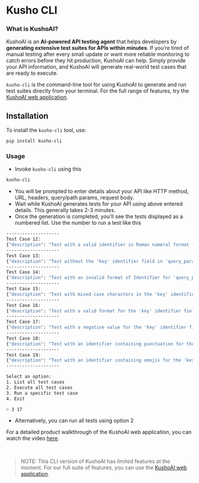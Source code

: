 # Kusho CLI

### What is KushoAI?

KushoAI is an **AI-powered API testing agent** that helps developers by **generating extensive test suites for APIs within minutes**. If you’re tired of manual testing after every small update or want more reliable monitoring to catch errors before they hit production, KushoAI can help. Simply provide your API information, and KushoAI will generate real-world test cases that are ready to execute.

`kusho-cli` is the command-line tool for using KushoAI to generate and run test suites directly from your terminal. For the full range of features, try the [KushoAI web application](https://kusho.ai).

## Installation

To install the `kusho-cli` tool, use:

```bash
pip install kusho-cli
```


### Usage

- Invoke `kusho-cli` using this
```bash
kusho-cli
```
- You will be prompted to enter details about your API like HTTP method, URL, headers, query/path params, request body.
- Wait while KushoAI generates tests for your API using above entered details. This generally takes 2-3 minutes.
- Once the generation is completed, you'll see the tests displayed as a numbered list. Use the number to run a test like this
```bash
--------------------
Test Case 12:
{"description": "Test with a valid identifier in Roman numeral format for 'query_params.key'", "request": {"method": "get", "url": "https://localhost:8080/hello", "api_desc": "", "headers": {}, "path_params": {}, "query_params": {"key": "V"}, "json_body": {}}, "categories": ["Other"], "types": ["Business Logic"], "fields": ["query_params.key"], "uuid": "f01a9524-14d1-41df-9b9b-dc6a039d0e03", "test_suite_id": 19019}
--------------------
Test Case 13:
{"description": "Test without the 'key' identifier field in 'query_params'", "request": {"method": "get", "url": "https://localhost:8080/hello", "api_desc": "", "headers": {}, "path_params": {}, "query_params": {"key": ""}, "json_body": {}}, "categories": ["Other"], "types": ["Business Logic"], "fields": ["query_params.key"], "uuid": "77061233-4e70-40df-9fbd-a5abac5bce85", "test_suite_id": 19019}
--------------------
Test Case 14:
{"description": "Test with an invalid format of Identifier for 'query_params.key'", "request": {"method": "get", "url": "https://localhost:8080/hello", "api_desc": "", "headers": {}, "path_params": {}, "query_params": {"key": "invalidFormat"}, "json_body": {}}, "categories": ["Other"], "types": ["Business Logic"], "fields": ["query_params.key"], "uuid": "c6828701-d441-4560-81bb-55d6395ba6b2", "test_suite_id": 19019}
--------------------
Test Case 15:
{"description": "Test with mixed case characters in the 'key' identifier field in 'query_params'", "request": {"method": "get", "url": "https://localhost:8080/hello", "api_desc": "", "headers": {}, "path_params": {}, "query_params": {"key": "mIxEdCaSe"}, "json_body": {}}, "categories": ["Other"], "types": ["Business Logic"], "fields": ["query_params.key"], "uuid": "cd9c2587-0826-408e-a7e9-65286c627481", "test_suite_id": 19019}
--------------------
Test Case 16:
{"description": "Test with a valid format for the 'key' identifier field in 'query_params'", "request": {"method": "get", "url": "https://localhost:8080/hello", "api_desc": "", "headers": {}, "path_params": {}, "query_params": {"key": "validIdentifier"}, "json_body": {}}, "categories": ["Other"], "types": ["Business Logic"], "fields": ["query_params.key"], "uuid": "a946b37a-f183-432f-89ec-f31203a1cac3", "test_suite_id": 19019}
--------------------
Test Case 17:
{"description": "Test with a negative value for the 'key' identifier field in 'query_params'", "request": {"method": "get", "url": "https://localhost:8080/hello", "api_desc": "", "headers": {}, "path_params": {}, "query_params": {"key": -123}, "json_body": {}}, "categories": ["Other"], "types": ["Business Logic"], "fields": ["query_params.key"], "uuid": "06b3c5f0-f7d7-49ee-bed3-3a130a7940d3", "test_suite_id": 19019}
--------------------
Test Case 18:
{"description": "Test with an identifier containing punctuation for the 'key' identifier field in 'query_params'", "request": {"method": "get", "url": "https://localhost:8080/hello", "api_desc": "", "headers": {}, "path_params": {}, "query_params": {"key": "punct;uation"}, "json_body": {}}, "categories": ["Other"], "types": ["Business Logic"], "fields": ["query_params.key"], "uuid": "efb5fb98-da95-487c-8516-3c18d5900072", "test_suite_id": 19019}
--------------------
Test Case 19:
{"description": "Test with an identifier containing emojis for the 'key' identifier field in 'query_params'", "request": {"method": "get", "url": "https://localhost:8080/hello", "api_desc": "", "headers": {}, "path_params": {}, "query_params": {"key": "emojis\ud83d\ude00"}, "json_body": {}}, "categories": ["Other"], "types": ["Business Logic"], "fields": ["query_params.key"], "uuid": "6021f63a-0192-4e2d-9410-c2c56f2b6732", "test_suite_id": 19019}
--------------------

Select an option:
1. List all test cases
2. Execute all test cases
3. Run a specific test case
4. Exit

> 3 17
```
- Alternatively, you can run all tests using option 2   


For a detailed product walkthrough of the KushoAI web application, you can watch the video [here](https://www.youtube.com/watch?v=4z4pI5N0_7o).

<br>

> NOTE: This CLI version of KushoAI has limited features at the moment. For our full suite of features, you can use the [KushoAI web application](https://kusho.ai). 